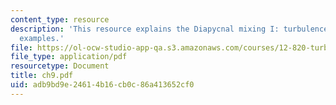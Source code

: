 ```yaml
---
content_type: resource
description: 'This resource explains the Diapycnal mixing I: turbulence through various
  examples.'
file: https://ol-ocw-studio-app-qa.s3.amazonaws.com/courses/12-820-turbulence-in-the-ocean-and-atmosphere-spring-2006/adb9bd9e24614b16cb0c86a413652cf0_ch9.pdf
file_type: application/pdf
resourcetype: Document
title: ch9.pdf
uid: adb9bd9e-2461-4b16-cb0c-86a413652cf0
---
```

